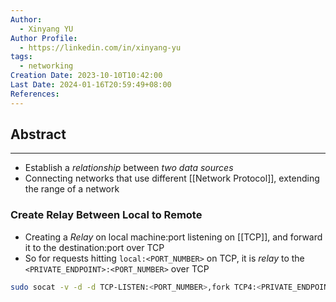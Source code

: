 ```yaml
---
Author:
  - Xinyang YU
Author Profile:
  - https://linkedin.com/in/xinyang-yu
tags:
  - networking
Creation Date: 2023-10-10T10:42:00
Last Date: 2024-01-16T20:59:49+08:00
References: 
---
```

## Abstract
---
- Establish a *relationship* between *two data sources*
- Connecting networks that use different [[Network Protocol]], extending the range of a network

### Create Relay Between Local to Remote
- Creating a *Relay* on local machine:port listening on [[TCP]], and forward it to the destination:port over TCP
- So for requests hitting `local:<PORT_NUMBER>` on TCP, it is *relay* to the `<PRIVATE_ENDPOINT>:<PORT_NUMBER>` over TCP
```bash
sudo socat -v -d -d TCP-LISTEN:<PORT_NUMBER>,fork TCP4:<PRIVATE_ENDPOINT>:<PORT_NUMBER>
```
